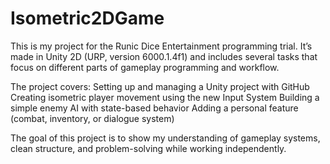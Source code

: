 # Isometric2DGame
This is my project for the Runic Dice Entertainment programming trial. It’s made in Unity 2D (URP, version 6000.1.4f1) and includes several tasks that focus on different parts of gameplay programming and workflow.

The project covers: Setting up and managing a Unity project with GitHub Creating isometric player movement using the new Input System Building a simple enemy AI with state-based behavior Adding a personal feature (combat, inventory, or dialogue system)

The goal of this project is to show my understanding of gameplay systems, clean structure, and problem-solving while working independently.
